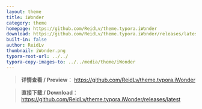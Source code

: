 ```yaml
---
layout: theme
title: iWonder
category: theme
homepage: https://github.com/ReidLv/theme.typora.iWonder
download: https://github.com/ReidLv/theme.typora.iWonder/releases/latest
built-in: false
author: ReidLv
thumbnail: iWonder.png
typora-root-url: ../../
typora-copy-images-to: ../../media/theme/iWonder
---
```


> **详情查看 / Preview**：   https://github.com/ReidLv/theme.typora.iWonder

> **直接下载 / Download**：https://github.com/ReidLv/theme.typora.iWonder/releases/latest